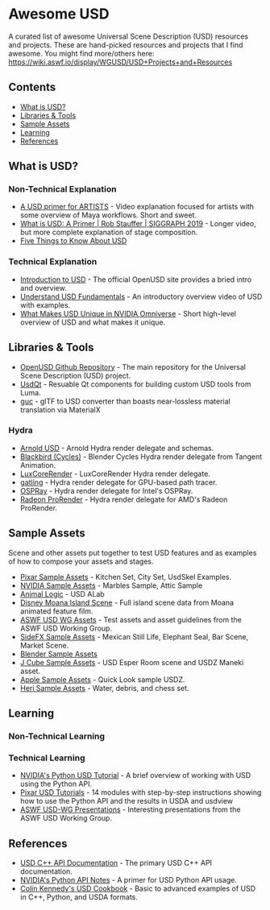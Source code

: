 # Awesome USD
A curated list of awesome Universal Scene Description (USD) resources and projects. These are hand-picked resources and projects that I find awesome. You might find more/others here: https://wiki.aswf.io/display/WGUSD/USD+Projects+and+Resources

## Contents
- [What is USD?](#what-is-usd)
- [Libraries & Tools](#libraries--tools)
- [Sample Assets](#sample-assets)
- [Learning](#learning)
- [References](#references)

## What is USD?
### Non-Technical Explanation
* [A USD primer for ARTISTS](https://www.youtube.com/watch?v=SaBXE4yQetk) - Video explanation focused for artists with some overview of Maya workflows. Short and sweet.
* [What is USD: A Primer | Rob Stauffer | SIGGRAPH 2019](https://www.youtube.com/watch?v=Yp_TRVD3wjQ) - Longer video, but more complete explanation of stage composition.
* [Five Things to Know About USD](https://www.youtube.com/watch?v=vFxytzQlOEs)
### Technical Explanation
* [Introduction to USD](https://graphics.pixar.com/usd/release/intro.html) - The official OpenUSD site provides a bried intro and overview.
* [Understand USD Fundamentals](https://developer.apple.com/videos/play/wwdc2022/10129/) - An introductory overview video of USD with examples.
* [What Makes USD Unique in NVIDIA Omniverse](https://www.youtube.com/watch?v=o2x-30-PTkw) - Short high-level overview of USD and what makes it unique.

## Libraries & Tools
* [OpenUSD Github Repository](https://github.com/PixarAnimationStudios/USD) - The main repository for the Universal Scene Description (USD) project.
* [UsdQt](https://github.com/LumaPictures/usd-qt) - Resuable Qt components for building custom USD tools from Luma.
* [guc](https://github.com/pablode/guc) - glTF to USD converter than boasts near-lossless material translation via MaterialX

### Hydra
* [Arnold USD](https://github.com/Autodesk/arnold-usd) - Arnold Hydra render delegate and schemas.
* [Blackbird (Cycles)](https://github.com/tangent-opensource/hdBlackbird) - Blender Cycles Hydra render delegate from Tangent Animation.
* [LuxCoreRender](https://github.com/jbgann/LuxCoreRenderUSD) - LuxCoreRender Hydra render delegate.
* [gatling](https://github.com/pablode/gatling) - Hydra render delegate for GPU-based path tracer.
* [OSPRay](https://github.com/ospray/hdospray) - Hydra render delegate for Intel's OSPRay.
* [Radeon ProRender](https://github.com/GPUOpen-LibrariesAndSDKs/RadeonProRenderUSD) - Hydra render delegate for AMD's Radeon ProRender.

## Sample Assets
Scene and other assets put together to test USD features and as examples of how to compose your assets and stages.
* [Pixar Sample Assets](https://graphics.pixar.com/usd/release/dl_downloads.html#assets) - Kitchen Set, City Set, UsdSkel Examples.
* [NVIDIA Sample Assets](https://developer.nvidia.com/usd#sample) - Marbles Sample, Attic Sample
* [Animal Logic](https://animallogic.com/usd-alab/) - USD ALab
* [Disney Moana Island Scene](https://www.disneyanimation.com/resources/moana-island-scene/) - Full island scene data from Moana animated feature film.
* [ASWF USD WG Assets](https://github.com/usd-wg/assets) - Test assets and asset guidelines from the ASWF USD Working Group.
* [SideFX Sample Assets](https://www.sidefx.com/contentlibrary/) - Mexican Still Life, Elephant Seal, Bar Scene, Market Scene.
* [Blender Sample Assets](https://download.blender.org/institute/sybren/usd/)
* [J Cube Sample Assets](https://j-cube.jp/solutions/multiverse/assets/) - USD Esper Room scene and USDZ Maneki asset.
* [Apple Sample Assets](https://developer.apple.com/augmented-reality/quick-look/) - Quick Look sample USDZ.
* [Heri Sample Assets](https://heri.blog/category/freescenes/) - Water, debris, and chess set.

## Learning
### Non-Technical Learning
### Technical Learning
* [NVIDIA's Python USD Tutorial](https://developer.nvidia.com/usd/tutorials) - A brief overview of working with USD using the Python API.
* [Pixar USD Tutorials](https://graphics.pixar.com/usd/release/tut_usd_tutorials.html) - 14 modules with step-by-step instructions showing how to use the Python API and the results in USDA and usdview
* [ASWF USD-WG Presentations](https://wiki.aswf.io/display/WGUSD/Presentations) - Interesting presentations from the ASWF USD Working Group.


## References
* [USD C++ API Documentation](https://graphics.pixar.com/usd/release/api/index.html) - The primary USD C++ API documentation.
* [NVIDIA's Python API Notes](https://developer.nvidia.com/usd/apinotes) - A primer for USD Python API usage.
* [Colin Kennedy's USD Cookbook](https://github.com/ColinKennedy/USD-Cookbook) - Basic to advanced examples of USD in C++, Python, and USDA formats.
